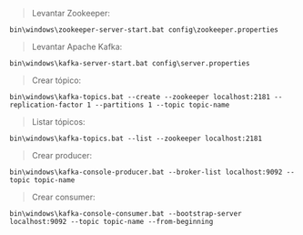 > Levantar Zookeeper: 
```shell script
bin\windows\zookeeper-server-start.bat config\zookeeper.properties
```

> Levantar Apache Kafka: 
```shell script
bin\windows\kafka-server-start.bat config\server.properties
```

> Crear tópico: 
```shell script
bin\windows\kafka-topics.bat --create --zookeeper localhost:2181 --replication-factor 1 --partitions 1 --topic topic-name
```

> Listar tópicos:
```shell script
bin\windows\kafka-topics.bat --list --zookeeper localhost:2181
```

> Crear producer:
```shell script
bin\windows\kafka-console-producer.bat --broker-list localhost:9092 --topic topic-name
``` 

> Crear consumer:
```shell script
bin\windows\kafka-console-consumer.bat --bootstrap-server localhost:9092 --topic topic-name --from-beginning
``` 
